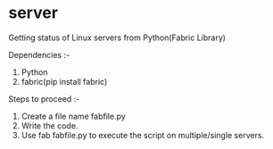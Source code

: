 # server
Getting status of Linux servers from Python(Fabric Library)

Dependencies :-

1. Python
2. fabric(pip install fabric)

Steps to proceed :-

1. Create a file name fabfile.py
2. Write the code.
3. Use fab fabfile.py to execute the script on multiple/single servers.
